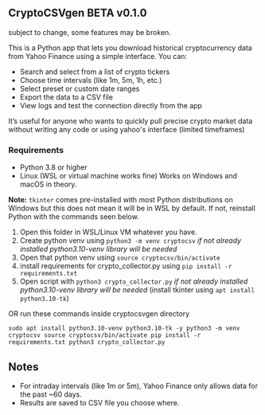 ## CryptoCSVgen BETA v0.1.0
 subject to change, some features may be broken.


This is a Python app that lets you download historical cryptocurrency data from Yahoo Finance using a simple interface. You can:

* Search and select from a list of crypto tickers
* Choose time intervals (like 1m, 5m, 1h, etc.)
* Select preset or custom date ranges
* Export the data to a CSV file
* View logs and test the connection directly from the app

It’s useful for anyone who wants to quickly pull precise crypto market data without writing any code or using yahoo's interface (limited timeframes)

### Requirements

* Python 3.8 or higher
* Linux (WSL or virtual machine works fine) Works on Windows and macOS in theory. 

**Note:** `tkinter` comes pre-installed with most Python distributions on Windows but this does not mean it will be in WSL by default. If not, reinstall Python with the commands seen below.

1. Open this folder in WSL/Linux VM whatever you have.
2. Create python venv using `python3 -m venv cryptocsv` *if not already installed python3.10-venv library will be needed*
3. Open that python venv using `source cryptocsv/bin/activate`
4. install requirements for crypto_collector.py using `pip install -r requirements.txt` 
5. Open script with `python3 crypto_collector.py` *if not already installed python3.10-venv library will be needed* (install tkinter using `apt install python3.10-tk`)

OR run these commands inside cryptocsvgen directory

`sudo apt install python3.10-venv python3.10-tk -y
python3 -m venv cryptocsv
source cryptocsv/bin/activate
pip install -r requirements.txt
python3 crypto_collector.py`


## Notes

* For intraday intervals (like 1m or 5m), Yahoo Finance only allows data for the past \~60 days.
* Results are saved to CSV file you choose where.
